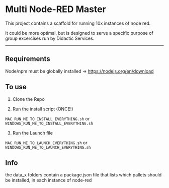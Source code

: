 # Multi Node-RED Master

This project contains a scaffold for running 10x instances of node red.

It could be more optimal, but is designed to serve a specific purpose of group excercises run by Didactic Services.


---

## Requirements
Node/npm must be globally installed -> https://nodejs.org/en/download


## To use

1. Clone the Repo

2. Run the install script (ONCE!)

```MAC_RUN_ME_TO_INSTALL_EVERYTHING.sh``` or ``` WINDOWS_RUN_ME_TO_INSTALL_EVERYTHING.sh```

3. Run the Launch file

```MAC_RUN_ME_TO_LAUNCH_EVERYTHING.sh``` or ``` WINDOWS_RUN_ME_TO_LAUNCH_EVERYTHING.sh```


## Info
the data_x folders contain a package.json file that lists which pallets should be installed, in each instance of node-red 